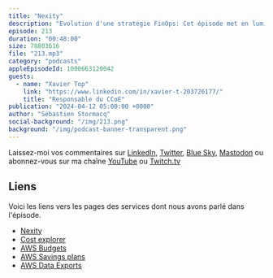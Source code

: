 ```yaml
---
title: "Nexity"
description: "Evolution d'une stratégie FinOps: Cet épisode met en lumière la façon dont Nexity adopte une culture FinOps, impulsée par son Cloud Center of Excellence. Nous parlons d'abord des premiers succès rencontrés, ensuite de l'importance de l'observation et du reporting, la mise en place d'une routine FinOps, ainsi que les projets à venir dans ce domaine. Les résultats obtenus sont significatifs, avec une réduction de 20% à 30% des coûts à périmètre constant par rapport aux premières factures AWS. A écouter si vous souhaitez également réduire de manière durable et maîtrisée vos dépenses liées au cloud."
episode: 213
duration: "00:48:00"
size: 78803616
file: "213.mp3"
category: "podcasts"
appleEpisodeId: 1000663120042
guests:
  - name: "Xavier Top"
    link: "https://www.linkedin.com/in/xavier-t-203726177/"
    title: "Responsable du CCoE"
publication: "2024-04-12 05:00:00 +0000"
author: "Sébastien Stormacq"
social-background: "/img/213.png"
background: "/img/podcast-banner-transparent.png"
---
```


Laissez-moi vos commentaires sur [LinkedIn](https://www.linkedin.com/in/sebastienstormacq/), [Twitter](https://twitter.com/sebsto), [Blue Sky](https://bsky.app/profile/sebsto.bsky.social), [Mastodon](https://awscommunity.social/@sebsto) ou abonnez-vous sur ma chaîne [YouTube](https://www.youtube.com/sebsto) ou [Twitch.tv](https://www.twitch.tv/sebAWS)

## Liens

Voici les liens vers les pages des services dont nous avons parlé dans l'épisode.

- [Nexity](https://www.nexity.fr/)
- [Cost explorer](https://docs.aws.amazon.com/cost-management/latest/userguide/ce-what-is.html)
- [AWS Budgets](https://aws.amazon.com/aws-cost-management/aws-budgets/)
- [AWS Savings plans](https://aws.amazon.com/savingsplans/)
- [AWS Data Exports](https://docs.aws.amazon.com/cur/latest/userguide/what-is-data-exports.html)
